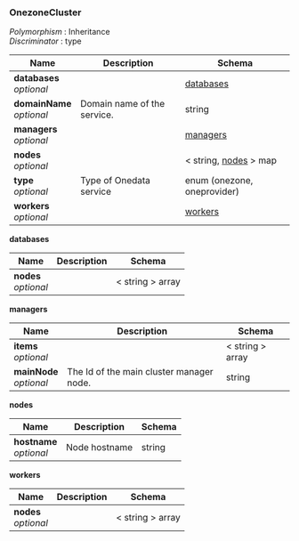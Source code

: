 
<a name="onezonecluster"></a>
### OnezoneCluster
*Polymorphism* : Inheritance  
*Discriminator* : type


|Name|Description|Schema|
|---|---|---|
|**databases**  <br>*optional*||[databases](#onezonecluster-databases)|
|**domainName**  <br>*optional*|Domain name of the service.|string|
|**managers**  <br>*optional*||[managers](#onezonecluster-managers)|
|**nodes**  <br>*optional*||< string, [nodes](#onezonecluster-nodes) > map|
|**type**  <br>*optional*|Type of Onedata service|enum (onezone, oneprovider)|
|**workers**  <br>*optional*||[workers](#onezonecluster-workers)|

<a name="onezonecluster-databases"></a>
**databases**

|Name|Description|Schema|
|---|---|---|
|**nodes**  <br>*optional*||< string > array|

<a name="onezonecluster-managers"></a>
**managers**

|Name|Description|Schema|
|---|---|---|
|**items**  <br>*optional*||< string > array|
|**mainNode**  <br>*optional*|The Id of the main cluster manager node.|string|

<a name="onezonecluster-nodes"></a>
**nodes**

|Name|Description|Schema|
|---|---|---|
|**hostname**  <br>*optional*|Node hostname|string|

<a name="onezonecluster-workers"></a>
**workers**

|Name|Description|Schema|
|---|---|---|
|**nodes**  <br>*optional*||< string > array|



